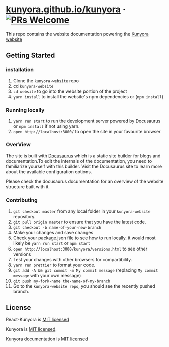 # [kunyora.github.io/kunyora](https://kunyora.github.io/kunyora) &middot; [![PRs Welcome](https://img.shields.io/badge/PRs-welcome-brightgreen.svg?style=flat-square)](CONTRIBUTING.md) 

This repo contains the website documentation powering the [Kunyora website](https://kunyora.github.io/kunyora)

## Getting Started

### installation

1.  Clone the `kunyora-website` repo
2.  cd `kunyora-website`
3.  `cd website` to go into the website portion of the project
4.  `yarn install` to install the website's npm dependencies or (`npm install`)

### Running locally

1.  `yarn run start` to run the development server powered by Docusaurus or `npm install` if not using yarn.
2.  `open http://localhost:3000/` to open the site in your favourite browser

### OverView

The site is built with [Docusaurus](https://docusaurus.io) which is a static site builder for blogs and documentation.To edit the internals of the documentation, you need to familiarize yourself with this builder. Visit the Docusaurus site to learn more about the available configuration options.

Please check the docusaurus documentation for an overview of the website structure built with it.

### Contributing

1.  `git checkout master` from any local folder in your `kunyora-website` repository.
2.  `git pull origin master` to ensure that you have the latest code.
3.  `git checkout -b name-of-your-new-branch`
4.  Make your changes and save changes
5.  Check your package.json file to see how to run locally. it would most likely be `yarn run start` or `npm start`
6.  `open http://localhost:3000/kunyora/versions.html` to see other versions
7.  Test your changes with other browsers for compartibility.
8. `yarn run prettier` to format your code.
9.  `git add -A && git commit -m My commit message` (replacing `My commit message` with your own message)
10.  `git push my-fork-name the-name-of-my-branch`
11. Go to the `kunyora-website repo`, you should see the recently pushed branch.

## License

React-Kunyora is [MIT licensed](./LICENSE)

Kunyora is [MIT licensed](https://github.com/kunyora/kunyora/blob/master/LICENSE).

Kunyora documentation is [MIT licensed](https://github.com/kunyora/kunyora-website/blob/master/LICENSE)